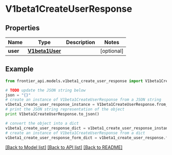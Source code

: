 # V1beta1CreateUserResponse


## Properties
Name | Type | Description | Notes
------------ | ------------- | ------------- | -------------
**user** | [**V1beta1User**](V1beta1User.md) |  | [optional] 

## Example

```python
from frontier_api.models.v1beta1_create_user_response import V1beta1CreateUserResponse

# TODO update the JSON string below
json = "{}"
# create an instance of V1beta1CreateUserResponse from a JSON string
v1beta1_create_user_response_instance = V1beta1CreateUserResponse.from_json(json)
# print the JSON string representation of the object
print V1beta1CreateUserResponse.to_json()

# convert the object into a dict
v1beta1_create_user_response_dict = v1beta1_create_user_response_instance.to_dict()
# create an instance of V1beta1CreateUserResponse from a dict
v1beta1_create_user_response_form_dict = v1beta1_create_user_response.from_dict(v1beta1_create_user_response_dict)
```
[[Back to Model list]](../README.md#documentation-for-models) [[Back to API list]](../README.md#documentation-for-api-endpoints) [[Back to README]](../README.md)


